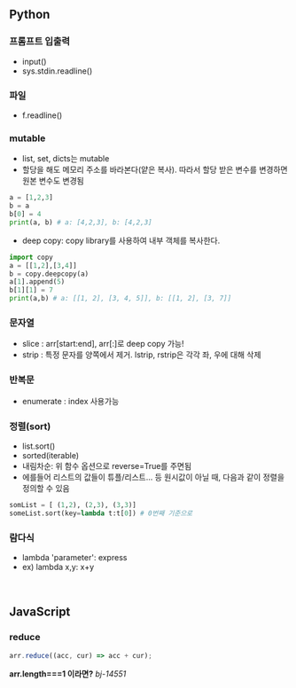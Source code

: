 ## Python
### 프롬프트 입출력
- input()
- sys.stdin.readline()

### 파일
- f.readline()

### mutable
- list, set, dicts는 mutable
- 할당을 해도 메모리 주소를 바라본다(얕은 복사). 따라서 할당 받은 변수를 변경하면 원본 변수도 변경됨
```python
a = [1,2,3]
b = a
b[0] = 4
print(a, b) # a: [4,2,3], b: [4,2,3]
```
- deep copy: copy library를 사용하여 내부 객체를 복사한다.
```python
import copy
a = [[1,2],[3,4]]
b = copy.deepcopy(a)
a[1].append(5)
b[1][1] = 7
print(a,b) # a: [[1, 2], [3, 4, 5]], b: [[1, 2], [3, 7]]
```

### 문자열
- slice : arr[start:end], arr[:]로 deep copy 가능!
- strip : 특정 문자를 양쪽에서 제거. lstrip, rstrip은 각각 좌, 우에 대해 삭제

### 반복문
- enumerate : index 사용가능

### 정렬(sort)
- list.sort()
- sorted(iterable)
- 내림차순: 위 함수 옵션으로 reverse=True를 주면됨
- 에를들어 리스트의 값들이 튜플/리스트... 등 원시값이 아닐 때, 다음과 같이 정렬을 정의할 수 있음
```python
somList = [ (1,2), (2,3), (3,3)]
someList.sort(key=lambda t:t[0]) # 0번째 기준으로
```

### 람다식
- lambda 'parameter': express
- ex) lambda x,y: x+y

<br>

## JavaScript
### reduce
```js
arr.reduce((acc, cur) => acc + cur);
```
**arr.length===1 이라면?** *bj-14551*
